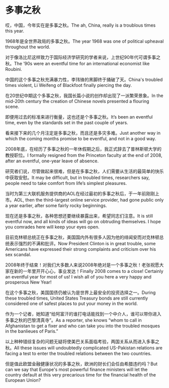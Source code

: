 # 多事之秋

<p><span class="chinese">哎，中国，今年实在是多事之秋。</span><span class="english">The ah, China, really is a troublous times this year.</span></p>

<p><span class="chinese">1968年是全世界政局的多事之秋。</span><span class="english">The year 1968 was one of political upheaval throughout the world.</span></p>

<p><span class="chinese">对于像洛比尼这样致力于国际经济学研究的学者来说，上世纪90年代可谓多事之秋。</span><span class="english">The ’90s were an eventful time for an international economist like Roubini.</span></p>

<p><span class="chinese">中国的这个多事之秋充满暴力性，李玮锋的黑脚终于捅破了天。</span><span class="english">China's troubled times violent, Li Weifeng of Blackfoot finally piercing the day.</span></p>

<p><span class="chinese">在20世纪中期这个多事之秋，我国长篇小说的创作却出现了一派繁荣景象。</span><span class="english">In the mid-20th century the creation of Chinese novels presented a flouring scene.</span></p>

<p><span class="chinese">即便用过去的标准来进行衡量，这也还是个多事之秋。</span><span class="english">It’s been an eventful time, even by the standards set in the past couple of years.</span></p>

<p><span class="chinese">看来接下来的几个月注定是多事之秋，而且还是多灾多难。</span><span class="english">Just another way in which the coming months promise to be eventful, and not in a good way.</span></p>

<p><span class="chinese">2008年底，在经历了多事之秋的一年休假期之后，我正式辞去了普林斯顿大学的教授职位。</span><span class="english">I formally resigned from the Princeton faculty at the end of 2008, after an eventful, one-year leave of absence.</span></p>

<p><span class="chinese">研究者们说，尽管做起来很难，但是在多事之秋，人们需要从生活的最简单的快乐中获取安慰。</span><span class="english">It may be difficult, but in troubled times, researchers say, people need to take comfort from life’s simplest pleasures.</span></p>

<p><span class="chinese">当时为第三大联机服务提供商的AOL在经过最初的多事之秋后，于一年前刚刚上市。</span><span class="english">AOL, then the third-largest online service provider, had gone public only a year earlier, after some fairly rocky beginnings.</span></p>

<p><span class="chinese">现在还是多事之秋，各种思想还要继续暴露出来，希望同志们注意。</span><span class="english">It is still eventful now, and all kinds of ideas will go on obtruding themselves. I hope you comrades here will keep your eyes open.</span></p>

<p><span class="chinese">目前克林顿总统正在多事之秋，美国国内外有很多人因为他的绯闻安而对克林顿总统表示强烈的不满和批评。</span><span class="english">Now President Clinton is in great trouble, some Americans have expressed their strong complaints and criticism over his sex scandal.</span></p>

<p><span class="chinese">2008年终于结束！对我们大多数人来说2008年绝对是一个多事之秋！老张祝愿大家在新的一年里开开心心，事业发达！</span><span class="english">Finally 2008 comes to a close! Certainly an eventful year for most of us! I wish all of you here a very happy and prosperous New Year!</span></p>

<p><span class="chinese">在这个多事之秋，美国国债仍被认为是世界上最安全的投资选择之一。</span><span class="english">During these troubled times, United States Treasury bonds are still currently considered one of safest places to put your money in the world.</span></p>

<p><span class="chinese">作为一个记者，她知道“给阿富汗的谁打电话能找到一个中介人，谁可以带你进入多事之秋的巴黎清真寺”。</span><span class="english">As a reporter, she knows “whom to call in Afghanistan to get a fixer and who can take you into the troubled mosques in the banlieues of Paris.”</span></p>

<p><span class="chinese">以上种种错综复杂的问题无疑将使美巴关系面临考验，两国关系从而进入多事之秋。</span><span class="english">All these issues will undoubtedly complicated US-Pakistan relations are facing a test to enter the troubled relations between the two countries.</span></p>

<p><span class="chinese">但是值此欧盟金融健康状况的多事之秋，欧洲的财长们会任由希腊违约吗？</span><span class="english">But can we say that Europe's most powerful finance ministers will let the country default at this very precarious time for the financial health of the European Union?</span></p>

